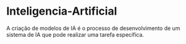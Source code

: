 # Inteligencia-Artificial
A criação de modelos de IA é o processo de desenvolvimento de um sistema de IA que pode realizar uma tarefa específica.
